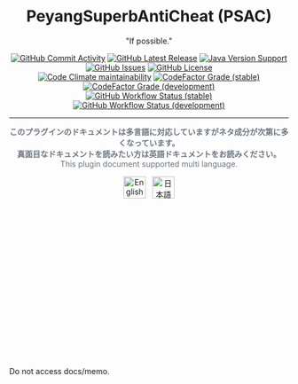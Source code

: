 <h1 align="center">PeyangSuperbAntiCheat (PSAC)</h1>

<p align="center">"If possible."</p>

<p align="center">
  <a href="https://github.com/peyang-Celeron/PeyangSuperbAntiCheat/commits/master"
    ><img
      src="https://img.shields.io/github/commit-activity/m/peyang-Celeron/PeyangSuperbAntiCheat?label=commits&style=flat-square"
      alt="GitHub Commit Activity"
  ></a>
  <a href="https://github.com/peyang-Celeron/PeyangSuperbAntiCheat/releases"
    ><img
      src="https://img.shields.io/github/v/release/peyang-Celeron/PeyangSuperbAntiCheat?style=flat-square"
      alt="GitHub Latest Release"
  ></a>
  <a href="https://www.oracle.com/java/technologies/javase/javase8u211-later-archive-downloads.html"
    ><img
      src="https://img.shields.io/badge/java-%3E=%208u221-success.svg?style=flat-square"
      alt="Java Version Support"
  ></a>
    <a href="https://github.com/peyang-Celeron/PeyangSuperbAntiCheat/issues"
    ><img
      src="https://img.shields.io/github/issues/peyang-Celeron/PeyangSuperbAntiCheat?style=flat-square"
      alt="GitHub Issues"
  ></a>
  <a href="https://github.com/peyang-Celeron/PeyangSuperbAntiCheat/blob/master/LICENSE"
    ><img
      src="https://img.shields.io/github/license/peyang-Celeron/PeyangSuperbAntiCheat?color=blue&style=flat-square"
      alt="GitHub License"
  ></a><br>
  <a href="https://codeclimate.com/github/peyang-Celeron/PeyangSuperbAntiCheat"
     ><img
       src="https://img.shields.io/codeclimate/maintainability-percentage/peyang-Celeron/PeyangSuperbAntiCheat?style=flat-square"
       alt="Code Climate maintainability"
  ></a>
  <a href="https://www.codefactor.io/repository/github/peyang-celeron/peyangsuperbanticheat"
     ><img
           alt="CodeFactor Grade (stable)"
           src="https://img.shields.io/codefactor/grade/github/peyang-Celeron/PeyangSuperbAntiCheat/master?label=code%20quality%20%28stable%29&style=flat-square"
  ></a>
  <a href=""
     ><img
           alt="CodeFactor Grade (development)"
           src="https://img.shields.io/codefactor/grade/github/peyang-Celeron/PeyangSuperbAntiCheat/dev?label=code%20quality%20%28development%29&style=flat-square"
  ></a><br>
  <a href="https://github.com/peyang-Celeron/PeyangSuperbAntiCheat/actions?query=workflow%3A%22Java+CI+with+Maven+%28stable%29%22"
     ><img
           alt="GitHub Workflow Status (stable)"
           src="https://img.shields.io/github/workflow/status/peyang-Celeron/PeyangSuperbAntiCheat/Java%20CI%20with%20Maven%20(stable)/master?label=build%20%28stable%29&style=flat-square"
  ></a>
  <a href="https://github.com/peyang-Celeron/PeyangSuperbAntiCheat/actions?query=workflow%3A%22Java+CI+with+Maven+%28development%29%22"
     ><img
           alt="GitHub Workflow Status (development)"
           src="https://img.shields.io/github/workflow/status/peyang-Celeron/PeyangSuperbAntiCheat/Java%20CI%20with%20Maven%20(development)/master?label=build%20%28dev%29&style=flat-square"
  ></a>

---

<p align="center" style="color: #6A737D"><strong>このプラグインのドキュメントは多言語に対応していますがネタ成分が次第に多くなっています。<br>
  真面目なドキュメントを読みたい方は英語ドキュメントをお読みください。</strong><br>
  This plugin document supported multi language.
</p>

<p align="center">
  <a href="https://github.com/peyang-Celeron/PeyangSuperbAntiCheat/blob/master/docs/README-en.md"
    ><img
      height="40"
      src="https://raw.githubusercontent.com/google/region-flags/gh-pages/svg/US.svg"
      alt="English"
  ></a>
  &nbsp;
  <a href="https://github.com/peyang-Celeron/PeyangSuperbAntiCheat/blob/master/docs/README-ja.md"
    ><img
      height="40"
      src="https://raw.githubusercontent.com/google/region-flags/gh-pages/svg/JP.svg"
      alt="日本語"
  ></a>
</p>

<br>
<br>
<br>
<br>
<br>
<br>
<br>
<br>
<br>
<br>
<br>
<br>
<br>
<br>
<br>
<br>
<p>Do not access docs/memo.</p>
